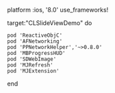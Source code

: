 platform :ios, '8.0'
use_frameworks!

target:"CLSlideViewDemo" do
    
    pod 'ReactiveObjC'
    pod 'AFNetworking'
    pod 'PPNetworkHelper','~>0.8.0'
    pod 'MBProgressHUD'
    pod 'SDWebImage'
    pod 'MJRefresh'
    pod 'MJExtension'

end
